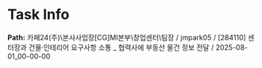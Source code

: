 # Task Info

**Path:** 카페24(주)\본사사업장\[CG]MI본부\창업센터\팀장 / jmpark05 / [284110] 센터장과 건물·인테리어 요구사항 소통 _ 협력사에 부동산 물건 정보 전달 / 2025-08-01_00-00-00

